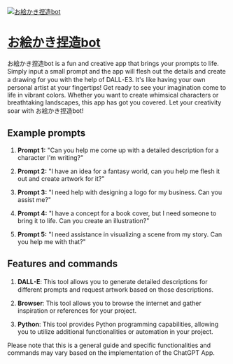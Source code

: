 [![お絵かき捏造bot](https://files.oaiusercontent.com/file-xCjbo0FSM1f1lAA8xi5gSt0y?se=2123-10-17T07%3A17%3A05Z&sp=r&sv=2021-08-06&sr=b&rscc=max-age%3D31536000%2C%20immutable&rscd=attachment%3B%20filename%3DDALL%25C2%25B7E%25202023-11-10%252016.14.56%2520-%2520A%2520radiant%252C%2520eye-catching%2520circular%2520icon%252C%2520animated%2520in%2520style%252C%2520with%2520a%2520dynamic%252C%2520colorful%2520palette%2520and%2520a%2520sleek%252C%2520modern%2520design.%2520The%2520icon%252C%2520illustrated%2520with%2520vivi.png&sig=y1sYB%2BZYmF8oBjZWky0sOVc1kG4CJXejy75tYQAyFIU%3D)](https://chat.openai.com/g/g-UqYFaBy6u-ohui-kakinie-zao-bot)

# [お絵かき捏造bot](https://chat.openai.com/g/g-UqYFaBy6u-ohui-kakinie-zao-bot)

お絵かき捏造bot is a fun and creative app that brings your prompts to life. Simply input a small prompt and the app will flesh out the details and create a drawing for you with the help of DALL･E3. It's like having your own personal artist at your fingertips! Get ready to see your imagination come to life in vibrant colors. Whether you want to create whimsical characters or breathtaking landscapes, this app has got you covered. Let your creativity soar with お絵かき捏造bot!

## Example prompts

1. **Prompt 1:** "Can you help me come up with a detailed description for a character I'm writing?"

2. **Prompt 2:** "I have an idea for a fantasy world, can you help me flesh it out and create artwork for it?"

3. **Prompt 3:** "I need help with designing a logo for my business. Can you assist me?"

4. **Prompt 4:** "I have a concept for a book cover, but I need someone to bring it to life. Can you create an illustration?"

5. **Prompt 5:** "I need assistance in visualizing a scene from my story. Can you help me with that?"

## Features and commands

1. **DALL･E**: This tool allows you to generate detailed descriptions for different prompts and request artwork based on those descriptions.

2. **Browser**: This tool allows you to browse the internet and gather inspiration or references for your project.

3. **Python**: This tool provides Python programming capabilities, allowing you to utilize additional functionalities or automation in your project.

Please note that this is a general guide and specific functionalities and commands may vary based on the implementation of the ChatGPT App.